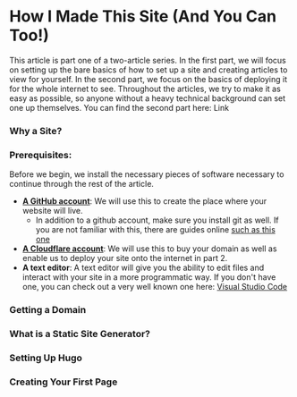 # How I Made This Site (And You Can Too!)

This article is part one of a two-article series. In the first part, we will focus on setting up the bare basics of how to set up a site and creating articles to view for yourself. In the second part, we focus on the basics of deploying it for the whole internet to see. Throughout the articles, we try to make it as easy as possible, so anyone without a heavy technical background can set one up themselves. You can find the second part here: Link

### Why a Site? 

### Prerequisites: 

Before we begin, we install the necessary pieces of software necessary to continue through the rest of the article. 
- **[A GitHub account](https://github.com)**: We will use this to create the place where your website will live. 
    - In addition to a github account, make sure you install git as well. If you are not familiar with this, there are guides online [such as this one](https://git-scm.com/book/en/v2/Getting-Started-Installing-Git)
- **[A Cloudflare account](https://cloudflare.com)**: We will use this to buy your domain as well as enable us to deploy your site onto the internet in part 2. 
- **A text editor**: A text editor will give you the ability to edit files and interact with your site in a more programmatic way. If you don't have one, you can check out a very well known one here: [Visual Studio Code](https://code.visualstudio.com/download)

### Getting a Domain

### What is a Static Site Generator? 
### Setting Up Hugo 

### Creating Your First Page
